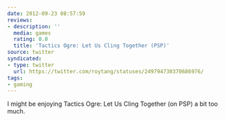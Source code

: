 ```yaml
---
date: 2012-09-23 08:57:59
reviews:
- description: ''
  media: games
  rating: 0.0
  title: 'Tactics Ogre: Let Us Cling Together (PSP)'
source: twitter
syndicated:
- type: twitter
  url: https://twitter.com/roytang/statuses/249794730370686976/
tags:
- gaming
---
```


I might be enjoying Tactics Ogre: Let Us Cling Together (on PSP) a bit too much.